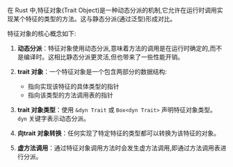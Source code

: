在 Rust 中,特征对象(Trait Object)是一种动态分派的机制,它允许在运行时调用实现某个特征的类型的方法。这与静态分派(通过泛型)形成对比。

特征对象的核心概念如下:

1. **动态分派**：特征对象使用动态分派,意味着方法的调用是在运行时确定的,而不是编译时。这相比静态分派更灵活,但也带来了一些性能开销。
    
2. **trait 对象**：一个特征对象是一个包含两部分的数据结构:
    
    - 指向实现该特征的具体类型的指针
    - 指向该类型的方法调用表的指针
3. **trait 对象类型**：使用 `&dyn Trait` 或 `Box<dyn Trait>` 声明特征对象类型。`dyn` 关键字表示动态分派。
    
4. **向trait 对象转换**：任何实现了特定特征的类型都可以转换为该特征的对象。
    
5. **虚方法调用**：通过特征对象调用方法时会发生虚方法调用,即通过方法调用表进行分派。


